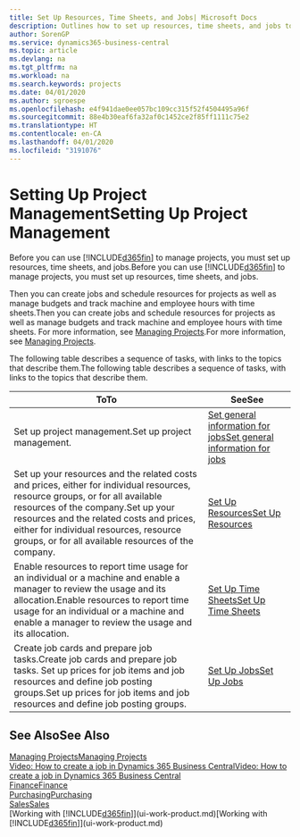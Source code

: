 ```yaml
---
title: Set Up Resources, Time Sheets, and Jobs| Microsoft Docs
description: Outlines how to set up resources, time sheets, and jobs to manage projects.
author: SorenGP
ms.service: dynamics365-business-central
ms.topic: article
ms.devlang: na
ms.tgt_pltfrm: na
ms.workload: na
ms.search.keywords: projects
ms.date: 04/01/2020
ms.author: sgroespe
ms.openlocfilehash: e4f941dae0ee057bc109cc315f52f4504495a96f
ms.sourcegitcommit: 88e4b30eaf6fa32af0c1452ce2f85ff1111c75e2
ms.translationtype: HT
ms.contentlocale: en-CA
ms.lasthandoff: 04/01/2020
ms.locfileid: "3191076"
---
```

# <a name="setting-up-project-management"></a><span data-ttu-id="8511a-103">Setting Up Project Management</span><span class="sxs-lookup"><span data-stu-id="8511a-103">Setting Up Project Management</span></span>
<span data-ttu-id="8511a-104">Before you can use [!INCLUDE[d365fin](includes/d365fin_md.md)] to manage projects, you must set up resources, time sheets, and jobs.</span><span class="sxs-lookup"><span data-stu-id="8511a-104">Before you can use [!INCLUDE[d365fin](includes/d365fin_md.md)] to manage projects, you must set up resources, time sheets, and jobs.</span></span>

<span data-ttu-id="8511a-105">Then you can create jobs and schedule resources for projects as well as manage budgets and track machine and employee hours with time sheets.</span><span class="sxs-lookup"><span data-stu-id="8511a-105">Then you can create jobs and schedule resources for projects as well as manage budgets and track machine and employee hours with time sheets.</span></span> <span data-ttu-id="8511a-106">For more information, see [Managing Projects](projects-manage-projects.md).</span><span class="sxs-lookup"><span data-stu-id="8511a-106">For more information, see [Managing Projects](projects-manage-projects.md).</span></span>  

<span data-ttu-id="8511a-107">The following table describes a sequence of tasks, with links to the topics that describe them.</span><span class="sxs-lookup"><span data-stu-id="8511a-107">The following table describes a sequence of tasks, with links to the topics that describe them.</span></span>

| <span data-ttu-id="8511a-108">To</span><span class="sxs-lookup"><span data-stu-id="8511a-108">To</span></span> | <span data-ttu-id="8511a-109">See</span><span class="sxs-lookup"><span data-stu-id="8511a-109">See</span></span> |
| --- | --- |
| <span data-ttu-id="8511a-110">Set up project management.</span><span class="sxs-lookup"><span data-stu-id="8511a-110">Set up project management.</span></span>|[<span data-ttu-id="8511a-111">Set general information for jobs</span><span class="sxs-lookup"><span data-stu-id="8511a-111">Set general information for jobs</span></span>](projects-how-setup-jobs.md#to-set-general-information-for-jobs)|
| <span data-ttu-id="8511a-112">Set up your resources and the related costs and prices, either for individual resources, resource groups, or for all available resources of the company.</span><span class="sxs-lookup"><span data-stu-id="8511a-112">Set up your resources and the related costs and prices, either for individual resources, resource groups, or for all available resources of the company.</span></span> |[<span data-ttu-id="8511a-113">Set Up Resources</span><span class="sxs-lookup"><span data-stu-id="8511a-113">Set Up Resources</span></span>](projects-how-setup-resources.md) |
| <span data-ttu-id="8511a-114">Enable resources to report time usage for an individual or a machine and enable a manager to review the usage and its allocation.</span><span class="sxs-lookup"><span data-stu-id="8511a-114">Enable resources to report time usage for an individual or a machine and enable a manager to review the usage and its allocation.</span></span> |[<span data-ttu-id="8511a-115">Set Up Time Sheets</span><span class="sxs-lookup"><span data-stu-id="8511a-115">Set Up Time Sheets</span></span>](projects-how-setup-time-sheets.md) |
| <span data-ttu-id="8511a-116">Create job cards and prepare job tasks.</span><span class="sxs-lookup"><span data-stu-id="8511a-116">Create job cards and prepare job tasks.</span></span> <span data-ttu-id="8511a-117">Set up prices for job items and job resources and define job posting groups.</span><span class="sxs-lookup"><span data-stu-id="8511a-117">Set up prices for job items and job resources and define job posting groups.</span></span> |[<span data-ttu-id="8511a-118">Set Up Jobs</span><span class="sxs-lookup"><span data-stu-id="8511a-118">Set Up Jobs</span></span>](projects-how-setup-jobs.md) |

## <a name="see-also"></a><span data-ttu-id="8511a-119">See Also</span><span class="sxs-lookup"><span data-stu-id="8511a-119">See Also</span></span>

[<span data-ttu-id="8511a-120">Managing Projects</span><span class="sxs-lookup"><span data-stu-id="8511a-120">Managing Projects</span></span>](projects-manage-projects.md)  
[<span data-ttu-id="8511a-121">Video: How to create a job in Dynamics 365 Business Central</span><span class="sxs-lookup"><span data-stu-id="8511a-121">Video: How to create a job in Dynamics 365 Business Central</span></span>](https://www.youtube.com/watch?v=VqaPWr7BWmw)  
[<span data-ttu-id="8511a-122">Finance</span><span class="sxs-lookup"><span data-stu-id="8511a-122">Finance</span></span>](finance.md)  
[<span data-ttu-id="8511a-123">Purchasing</span><span class="sxs-lookup"><span data-stu-id="8511a-123">Purchasing</span></span>](purchasing-manage-purchasing.md)  
[<span data-ttu-id="8511a-124">Sales</span><span class="sxs-lookup"><span data-stu-id="8511a-124">Sales</span></span>](sales-manage-sales.md)  
<span data-ttu-id="8511a-125">[Working with [!INCLUDE[d365fin](includes/d365fin_md.md)]](ui-work-product.md)</span><span class="sxs-lookup"><span data-stu-id="8511a-125">[Working with [!INCLUDE[d365fin](includes/d365fin_md.md)]](ui-work-product.md)</span></span>  

